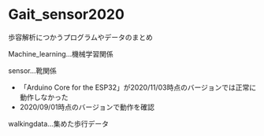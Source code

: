 # Gait_sensor2020
歩容解析につかうプログラムやデータのまとめ

Machine_learning…機械学習関係

sensor…靴関係
* 「Arduino Core for the ESP32」が2020/11/03時点のバージョンでは正常に動作しなかった  
* 2020/09/01時点のバージョンで動作を確認　　

walkingdata…集めた歩行データ　　
